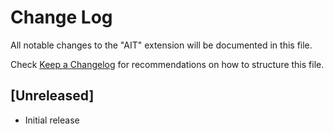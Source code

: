 # Change Log

All notable changes to the "AIT" extension will be documented in this file.

Check [Keep a Changelog](http://keepachangelog.com/) for recommendations on how to structure this file.

## [Unreleased]

- Initial release